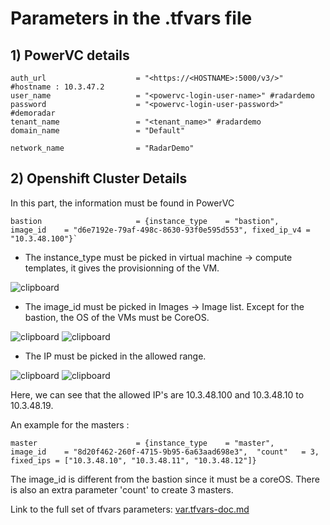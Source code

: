 # Parameters in the .tfvars file


## 1) PowerVC details

````
auth_url                    = "<https://<HOSTNAME>:5000/v3/>" #hostname : 10.3.47.2
user_name                   = "<powervc-login-user-name>" #radardemo
password                    = "<powervc-login-user-password>" #demoradar
tenant_name                 = "<tenant_name>" #radardemo
domain_name                 = "Default"

network_name                = "RadarDemo"
````

## 2) Openshift Cluster Details

In this part, the information must be found in PowerVC

````
bastion                     = {instance_type    = "bastion",   image_id    = "d6e7192e-79af-498c-8630-93f0e595d553", fixed_ip_v4 = "10.3.48.100"}`
````
* The instance_type must be picked in virtual machine -> compute templates, it gives the provisionning of the VM.

![clipboard](https://i.imgur.com/eUtwelA.png)

* The image_id must be picked in Images -> Image list. Except for the bastion, the OS of the VMs must be CoreOS.

![clipboard](https://i.imgur.com/cu0cDhb.png)
![clipboard](https://i.imgur.com/nYVguBV.png)

* The IP must be picked in the allowed range.

![clipboard](https://i.imgur.com/vDUexXb.png)
![clipboard](https://i.imgur.com/dxbdY2H.png)

Here, we can see that the allowed IP's are 10.3.48.100 and 10.3.48.10 to 10.3.48.19.

An example for the masters :

````
master                      = {instance_type    = "master",    image_id    = "8d20f462-260f-4715-9b95-6a63aad698e3",  "count"   = 3, fixed_ips = ["10.3.48.10", "10.3.48.11", "10.3.48.12"]}
``````

The image_id is different from the bastion since it must be a coreOS. There is also an extra parameter 'count' to create 3 masters.



Link to the full set of tfvars parameters: [var.tfvars-doc.md](https://github.com/ocp-power-automation/ocp4-upi-powervm/blob/master/docs/var.tfvars-doc.md)







    



